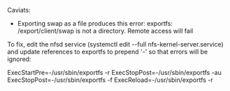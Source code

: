 Caviats:

* Exporting swap as a file produces this error: exportfs: /export/client/swap is not a directory. Remote access will fail

To fix, edit the nfsd service (systemctl edit --full nfs-kernel-server.service) and update references to exportfs to prepend '-' so that errors will be ignored:

ExecStartPre=-/usr/sbin/exportfs -r
ExecStopPost=-/usr/sbin/exportfs -au
ExecStopPost=-/usr/sbin/exportfs -f
ExecReload=-/usr/sbin/exportfs -r
